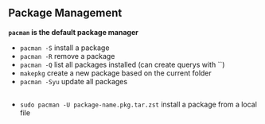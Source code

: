 ## Package Management
**`pacman` is the default package manager**
- `pacman -S` install a package  
- `pacman -R` remove a package 
- `pacman -Q` list all packages installed (can create querys with ``)
- `makepkg` create a new package based on the current folder
- `pacman -Syu` update all packages
##
- `sudo pacman -U package-name.pkg.tar.zst` install a package from a local file